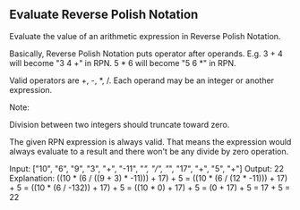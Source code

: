 ## Evaluate Reverse Polish Notation

Evaluate the value of an arithmetic expression in Reverse Polish Notation.

Basically, Reverse Polish Notation puts operator after operands. E.g. 3 + 4 will become "3 4 +" in RPN. 5 * 6 will become "5 6 *" in RPN.



Valid operators are +, -, *, /. Each operand may be an integer or another expression.

Note:

Division between two integers should truncate toward zero.

The given RPN expression is always valid. That means the expression would always evaluate to a result and there won't be any divide by zero operation.

Input: ["10", "6", "9", "3", "+", "-11", "*", "/", "*", "17", "+", "5", "+"]
Output: 22
Explanation: 
  ((10 * (6 / ((9 + 3) * -11))) + 17) + 5
= ((10 * (6 / (12 * -11))) + 17) + 5
= ((10 * (6 / -132)) + 17) + 5
= ((10 * 0) + 17) + 5
= (0 + 17) + 5
= 17 + 5
= 22